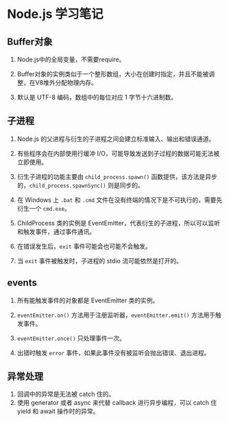 # Node.js 学习笔记

## Buffer对象

1. Node.js中的全局变量，不需要require。

2. Buffer对象的实例类似于一个整形数组，大小在创建时指定，并且不能被调整，在V8堆外分配物理内存。

3. 默认是 UTF-8 编码，数组中的每位对应 1 字节十六进制数。

## 子进程

1. Node.js 的父进程与衍生的子进程之间会建立标准输入、输出和错误通道。

2. 有些程序会在内部使用行缓冲 I/O，可能导致发送到子过程的数据可能无法被立即使用。

3. 衍生子进程的功能主要由 `child_process.spawn()` 函数提供，该方法是异步的，`child_process.spawnSync()` 则是同步的。

4. 在 Windows 上 `.bat` 和 `.cmd` 文件在没有终端的情况下是不可执行的，需要先衍生一个 `cmd.exe`。

5. ChildProcess 类的实例是 EventEmitter，代表衍生的子进程，所以可以监听和触发事件，通过事件通讯。

6. 在错误发生后，`exit` 事件可能会也可能不会触发。

7. 当 `exit` 事件被触发时，子进程的 stdio 流可能依然是打开的。

## events

1. 所有能触发事件的对象都是 EventEmitter 类的实例。

2. `eventEmitter.on()` 方法用于注册监听器，`eventEmitter.emit()` 方法用于触发事件。

3. `eventEmitter.once()` 只处理事件一次。

4. 出错时触发 `error` 事件，如果此事件没有被监听会抛出错误、退出进程。

## 异常处理

1. 回调中的异常是无法被 catch 住的。
2. 使用 generator 或者 async 来代替 callback 进行异步编程，可以 catch 住 yield 和 await 操作时的异常。
